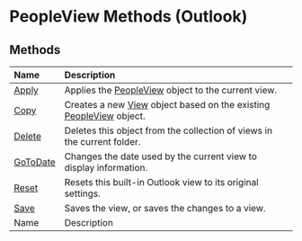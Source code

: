 
# PeopleView Methods (Outlook)

## Methods



|**Name**|**Description**|
|:-----|:-----|
| [Apply](0de7dba9-8506-880e-6f5d-7020ed954a03.md)|Applies the  [PeopleView](7b569709-5da8-a950-a0fb-9d64b520a21b.md) object to the current view.|
| [Copy](e1e49cbb-46c3-7399-f4e8-480041c175c3.md)|Creates a new  [View](41c8d149-9912-1685-4c8b-3c849cc6f1ed.md) object based on the existing [PeopleView](7b569709-5da8-a950-a0fb-9d64b520a21b.md) object.|
| [Delete](1acbfeb6-672c-899f-c02c-c7fa818af8a4.md)|Deletes this object from the collection of views in the current folder.|
| [GoToDate](a080e83b-ff37-2a3b-3ba7-75d6083417c2.md)|Changes the date used by the current view to display information.|
| [Reset](fd3c5f34-b74a-beaa-8132-f9e3a0d517bc.md)|Resets this built-in Outlook view to its original settings.|
| [Save](a75b144a-794e-8a7b-16d8-1afdae358680.md)|Saves the view, or saves the changes to a view.|
|Name|Description|
